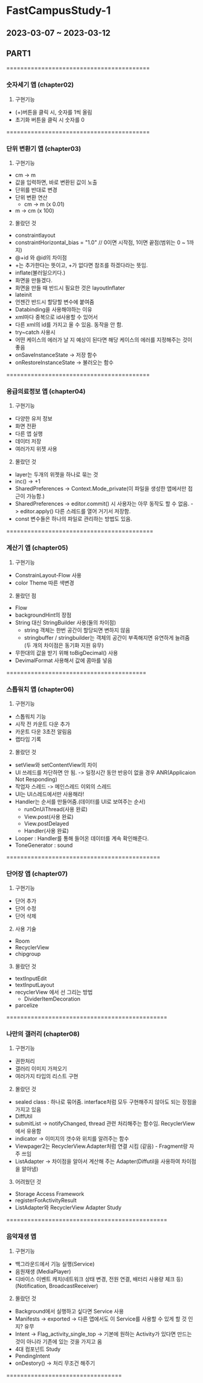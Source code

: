 # FastCampusStudy-1
## 2023-03-07 ~ 2023-03-12

## PART1
=========================================
### 숫자세기 앱 (chapter02)
1. 구현기능
- (+)버튼을 클릭 시, 숫자를 1씩 올림
- 초기화 버튼을 클릭 시 숫자를 0

=========================================
### 단위 변환기 앱 (chapter03)
1. 구현기능
-  cm -> m
- 값을 입력하면, 바로 변환된 값이 노출
- 단위를 반대로 변경
- 단위 변환 연산
  - cm -> m (x 0.01)
 - m -> cm (x 100)

2. 몰랐던 것
- constraintlayout
 - constraintHorizontal_bias = "1.0" // 0이면 시작점, 1이면 끝점(범위는 0 ~ 1까지)
- @+id 와 @id의 차이점
 - +는 추가한다는 뜻이고, +가 없다면 참조를 하겠다라는 뜻임.
- inflate(불러일으키다.)
 - 화면을 만들겠다.
 - 화면을 만들 때 반드시 필요한 것은 layoutInflater
- lateinit
 - 언젠간 반드시 할당할 변수에 붙여줌
- Databinding을 사용해야하는 이유
 - xml마다 중복으로 id사용할 수 있어서 
 - 다른  xml의 id를 가지고 올 수 있음. 동작을 안 함.
- try~catch 사용시
 - 어떤 케이스의 에러가 날 지 예상이 된다면 해당 케이스의 에러를 지정해주는 것이 좋음
- onSaveInstanceState -> 저장 함수
- onRestoreInstanceState -> 불러오는 함수

=========================================
### 응급의료정보 앱 (chapter04)
1. 구현기능
- 다양한 유저 정보
 - 화면 전환
 - 다른 앱 실행
 - 데이터 저장
 - 여러가지 위젯 사용
2. 몰랐던 것
 - layer는 두개의 위젯을 하나로 묶는 것
 - inc() -> +1
 - SharedPreferences -> Context.Mode_private(이 파일을 생성한 앱에서만 접근이 가능함.)
 - SharedPreferences -> editor.commit() 시 사용자는 아무 동작도 할 수 없음.
			  -> editor.apply() 다른 스레드를 열어 거기서 저장함.
 - const 변수들은 하나의 파일로 관리하는 방법도 있음.

==========================================
### 계산기 앱 (chapter05)
1. 구현기능
 - ConstrainLayout-Flow  사용
 - color Theme 따른 색변경

2. 몰랐던 점
 - Flow
 - backgroundHint의 장점
 - String 대신 StringBuilder 사용(둘의 차이점)
 	- string 객체는 한번 공간이 할당되면 변하지 않음
 	- stringbuffer /  stringbuilder는 객체의 공간이 부족해지면 유연하게 늘려줌 (두 개의 차이점은 동기화 지원 유무)
 - 무한대의 값을 받기 위해 toBigDecimal() 사용
 - DevimalFormat 사용해서 값에 콤마를 넣음
 
 ========================================
### 스톱워치 앱 (chapter06)
1. 구현기능
 - 스톱워치 기능
 - 시작 전 카운트 다운 추가
 - 카운트 다운 3초전 알림음
 - 랩타임 기록
2. 몰랐던 것
 - setView와  setContentView의 차이 
 - UI 쓰레드를 차단하면 안 됨. -> 일정시간 동안 반응이 없을 경우  ANR(Applicaion Not Responding)
 - 작업자 스레드 -> 메인스레드 이외의 스레드
 - UI는 UI스레드에서만 사용해라!
 - Handler는 순서를 만들어줌.(데이터를 UI로 보여주는 순서)
   - runOnUiThread(사용 완료)
   - View.post(사용 완료)
   - View.postDelayed
   - Handler(사용 완료)
- Looper :  Handler를 통해 들어온 데이터를 계속 확인해준다.
- ToneGenerator : sound

============================================
### 단어장 앱 (chapter07)
1. 구현기능
 - 단어 추가
 - 단어 수정
 - 단어 삭제
2. 사용 기술
 - Room
 - RecyclerView
 - chipgroup
3. 몰랐던 것
 - textInputEdit
 - textInputLayout
 - recyclerView 에서 선 그리는 방법
	- DividerItemDecoration
 - parcelize
 
 ==============================================
 ### 나만의 갤러리 (chapter08)
1. 구현기능
- 권한처리
- 갤러리 이미지 가져오기
- 여러가지 타입의 리스트 구현
2. 몰랐던 것
- sealed class : 하나로 묶어줌. interface처럼 모두 구현해주지 않아도 되는 장점을 가지고 있음
- DiffUtil
- submitList -> notifyChanged, thread 관련 처리해주는 함수임. RecyclerView에서 유용함
- indicator -> 이미지의 갯수와 위치를 알려주는 함수
- Viewpager2는 RecyclerView.Adapter처럼 연결 시킴 (같음) - Fragment랑 자주 쓰임
- ListAdapter -> 차이점을 알아서 계산해 주는 Adapter(Diffutil을 사용하여 차이점을 알아냄)
3. 어려웠던 것
- Storage Access Framework
- registerForActivityResult
- ListAdapter와 RecyclerView Adapter Study

==============================================
### 음악재생 앱
1. 구현기능
- 백그라운드에서 기능 실행(Service)
- 음원재생 (MediaPlayer)
- 디바이스 이벤트 캐치(네트워크 상태 변경, 전원 연결, 배터리 사용량 체크 등)(Notification, BroadcastReceiver)
2. 몰랐던 것
- Background에서 실행하고 싶다면 Service 사용
- Manifests -> exported -> 다른 앱에서도 이 Service를 사용할 수 있게 할 것 인지? 유무
- Intent -> Flag_activity_single_top -> 기본에 원하는 Activity가 있다면 만드는 것이 아니라 기존에 있는 것을 가지고 옴
- 4대 컴포넌트 Study
- PendingIntent
- onDestory() -> 처리 무조건 해주기

=================================
